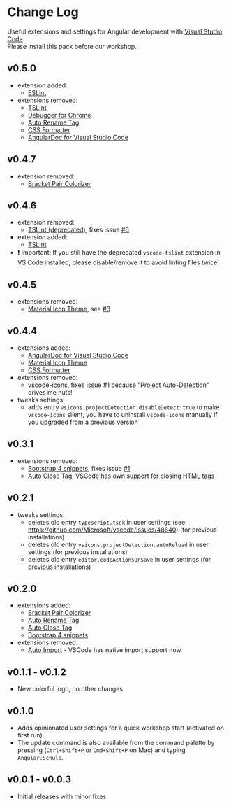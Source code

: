 # Change Log

Useful extensions and settings for Angular development with [Visual Studio Code](https://code.visualstudio.com/).  
Please install this pack before our workshop.

## v0.5.0
- extension added:
  * [ESLint](https://marketplace.visualstudio.com/items?itemName=dbaeumer.vscode-eslint)
- extensions removed:
  * [TSLint](https://marketplace.visualstudio.com/items?itemName=ms-vscode.vscode-typescript-tslint-plugin)
  * [Debugger for Chrome](https://marketplace.visualstudio.com/items?itemName=msjsdiag.debugger-for-chrome)
  * [Auto Rename Tag](https://marketplace.visualstudio.com/items?itemName=formulahendry.auto-rename-tag)
  * [CSS Formatter](https://marketplace.visualstudio.com/items?itemName=aeschli.vscode-css-formatter)
  * [AngularDoc for Visual Studio Code](https://marketplace.visualstudio.com/items?itemName=AngularDoc.angulardoc-vscode)


## v0.4.7
- extension removed:
  * [Bracket Pair Colorizer](https://marketplace.visualstudio.com/items?itemName=CoenraadS.bracket-pair-colorizer)

## v0.4.6
- extension removed:
  * [TSLint (deprecated)](https://marketplace.visualstudio.com/items?itemName=eg2.tslint), fixes issue [#6](https://github.com/angular-schule/vscode-angular-schule-extension-pack/issues/6)
- extension added:
  * [TSLint](https://marketplace.visualstudio.com/items?itemName=ms-vscode.vscode-typescript-tslint-plugin)
- ❗ Important: If you still have the deprecated `vscode-tslint` extension in VS Code installed, please disable/remove it to avoid linting files twice!

## v0.4.5
- extensions removed:
  * [Material Icon Theme](https://marketplace.visualstudio.com/items?itemName=PKief.material-icon-theme), see [#3](https://github.com/angular-schule/vscode-angular-schule-extension-pack/issues/3)

## v0.4.4
- extensions added:
  * [AngularDoc for Visual Studio Code](https://marketplace.visualstudio.com/items?itemName=AngularDoc.angulardoc-vscode)
  * [Material Icon Theme](https://marketplace.visualstudio.com/items?itemName=PKief.material-icon-theme)
  * [CSS Formatter](https://marketplace.visualstudio.com/items?itemName=aeschli.vscode-css-formatter)
- extensions removed:
  * [vscode-icons](https://marketplace.visualstudio.com/items?itemName=robertohuertasm.vscode-icons), fixes issue #1 because "Project Auto-Detection" drives me nuts!
- tweaks settings:
  * adds entry `vsicons.projectDetection.disableDetect:true` to make `vscode-icons` silent, you have to uninstall `vscode-icons` manually if you upgraded from a previous version


## v0.3.1
- extensions removed:
  * [Bootstrap 4 snippets](https://marketplace.visualstudio.com/items?itemName=thekalinga.bootstrap4-vscode), fixes issue [#1](https://github.com/angular-schule/vscode-angular-schule-extension-pack/issues/1)
  * [Auto Close Tag](https://marketplace.visualstudio.com/items?itemName=formulahendry.auto-close-tag), VSCode has own support for [closing HTML tags](https://code.visualstudio.com/updates/v1_16#_html-close-tags)

## v0.2.1
- tweaks settings:
  * deletes old entry `typescript.tsdk` in user settings (see https://github.com/Microsoft/vscode/issues/48640) (for previous installations)
  * deletes old entry `vsicons.projectDetection.autoReload` in user settings (for previous installations)
  * deletes old entry `editor.codeActionsOnSave` in user settings (for previous installations)

## v0.2.0
- extensions added:
  * [Bracket Pair Colorizer](https://marketplace.visualstudio.com/items?itemName=CoenraadS.bracket-pair-colorizer)
  * [Auto Rename Tag](https://marketplace.visualstudio.com/items?itemName=formulahendry.auto-rename-tag)
  * [Auto Close Tag](https://marketplace.visualstudio.com/items?itemName=formulahendry.auto-close-tag)
  * [Bootstrap 4 snippets](https://marketplace.visualstudio.com/items?itemName=thekalinga.bootstrap4-vscode)
- extensions removed:
  * [Auto Import](https://marketplace.visualstudio.com/items?itemName=steoates.autoimport) - VSCode has native import support now

## v0.1.1 - v0.1.2
- New colorful logo, no other changes

## v0.1.0
- Adds opinionated user settings for a quick workshop start (activated on first run)
- The update command is also available from the command palette by pressing (`Ctrl+Shift+P` or `Cmd+Shift+P` on Mac) and typing `Angular.Schule`.

## v0.0.1 - v0.0.3
- Initial releases with minor fixes


